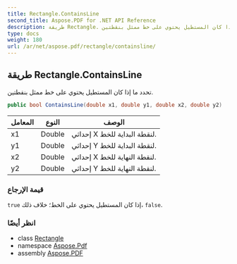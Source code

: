 ```yaml
---
title: Rectangle.ContainsLine
second_title: Aspose.PDF for .NET API Reference
description: طريقة Rectangle. تحدد ما إذا كان المستطيل يحتوي على خط ممثل بنقطتين
type: docs
weight: 180
url: /ar/net/aspose.pdf/rectangle/containsline/
---
```

## طريقة Rectangle.ContainsLine

تحدد ما إذا كان المستطيل يحتوي على خط ممثل بنقطتين.

```csharp
public bool ContainsLine(double x1, double y1, double x2, double y2)
```

| المعامل | النوع | الوصف |
| --- | --- | --- |
| x1 | Double | إحداثي X لنقطة البداية للخط. |
| y1 | Double | إحداثي Y لنقطة البداية للخط. |
| x2 | Double | إحداثي X لنقطة النهاية للخط. |
| y2 | Double | إحداثي Y لنقطة النهاية للخط. |

### قيمة الإرجاع

`true` إذا كان المستطيل يحتوي على الخط؛ خلاف ذلك، `false`.

### انظر أيضًا

* class [Rectangle](../)
* namespace [Aspose.Pdf](../../../aspose.pdf/)
* assembly [Aspose.PDF](../../../)
